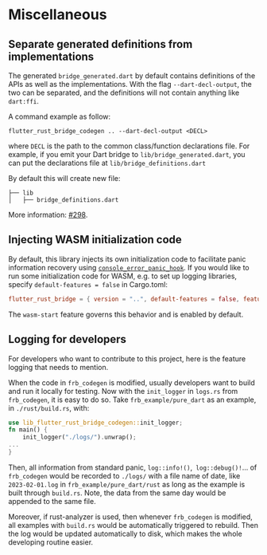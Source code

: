 # Miscellaneous

## Separate generated definitions from implementations

The generated `bridge_generated.dart` by default contains definitions of the APIs as well as the implementations. With the flag `--dart-decl-output`, the two can be separated, and the definitions will not contain anything like `dart:ffi`.

A command example as follow:

```shell
flutter_rust_bridge_codegen .. --dart-decl-output <DECL>
```

where `DECL` is the path to the common class/function declarations file.
For example, if you emit your Dart bridge to `lib/bridge_generated.dart`,
you can put the declarations file at `lib/bridge_definitions.dart`

By default this will create new file:

```
├── lib
│   ├── bridge_definitions.dart
```

More information: [#298](https://github.com/fzyzcjy/flutter_rust_bridge/issues/298).

## Injecting WASM initialization code

By default, this library injects its own initialization code to facilitate panic information recovery
using [`console_error_panic_hook`](https://lib.rs/crates/console_error_panic_hook).
If you would like to run some initialization code for WASM, e.g. to set up logging libraries,
specify `default-features = false` in Cargo.toml:

```toml
flutter_rust_bridge = { version = "..", default-features = false, features = [..] }
```

The `wasm-start` feature governs this behavior and is enabled by default.

## Logging for developers

For developers who want to contribute to this project, here is the feature logging that needs to mention.

When the code in `frb_codegen` is modified, usually developers want to build and run it locally for testing. Now with the `init_logger` in `logs.rs` from `frb_codegen`, it is easy to do so. Take `frb_example/pure_dart` as an example, in `./rust/build.rs`, with:

```rust
use lib_flutter_rust_bridge_codegen::init_logger;
fn main() {
    init_logger("./logs/").unwrap();
...
}
```

Then, all information from standard panic, `log::info!()`,` log::debug()!`... of `frb_codegen` would be recorded to `./logs/` with a file name of date, like `2023-02-01.log` in `frb_example/pure_dart/rust` as long as the example is built through `build.rs`. Note, the data from the same day would be appended to the same file.

Moreover, if rust-analyzer is used, then whenever `frb_codegen` is modified, all examples with `build.rs` would be automatically triggered to rebuild. Then the log would be updated automatically to disk, which makes the whole developing routine easier.
